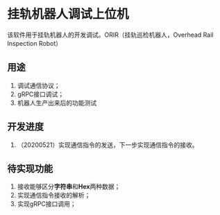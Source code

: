 # 挂轨机器人调试上位机

该软件用于挂轨机器人的开发调试。ORIR（挂轨巡检机器人，Overhead Rail Inspection Robot）

## 用途

1. 调试通信协议；
2. gRPC接口调试；
3. 机器人生产出来后的功能测试



## 开发进度

1. （20200521）实现通信指令的发送，下一步实现通信指令的接收。

## 待实现功能
1. 接收能够区分**字符串**和**Hex**两种数据；
2. 实现通信指令接收的解析；
3. 实现gRPC接口调用；